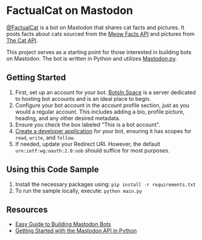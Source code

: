 # FactualCat on Mastodon

[@FactualCat](https://botsin.space/@FactualCat) is a bot on Mastodon that shares cat facts and pictures. It posts facts about cats sourced from the [Meow Facts API](https://github.com/wh-iterabb-it/meowfacts/tree/main) and pictures from [The Cat API](https://thecatapi.com/).

This project serves as a starting point for those interested in building bots on Mastodon. The bot is written in Python and utilizes [Mastodon.py](https://github.com/halcy/Mastodon.py).

## Getting Started 

1. First, set up an account for your bot. [BotsIn.Space](https://BotsIn.Space/) is a server dedicated to hosting bot accounts and is an ideal place to begin.
2. Configure your bot account in the account profile section, just as you would a regular account. This includes adding a bio, profile picture, heading, and any other desired metadata.
3. Ensure you check the box labeled "This is a bot account".
4. [Create a developer application](https://botsin.space/settings/applications) for your bot, ensuring it has scopes for `read`, `write`, and `follow`.
5. If needed, update your Redirect URI. However, the default `urn:ietf:wg:oauth:2.0:oob` should suffice for most purposes.

## Using this Code Sample

1. Install the necessary packages using: `pip install -r requirements.txt`
2. To run the sample locally, execute: `python main.py`

## Resources 

- [Easy Guide to Building Mastodon Bots](https://shkspr.mobi/blog/2018/08/easy-guide-to-building-mastodon-bots/)
- [Getting Started with the Mastodon API in Python](https://martinheinz.dev/blog/86)
